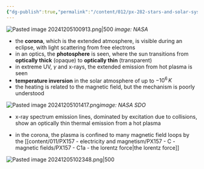 ```yaml
---
{"dg-publish":true,"permalink":"/content/012/px-282-stars-and-solar-system/term-2-solar-system/g-the-sun/px-282-g4-solar-atmosphere/","noteIcon":"1","created":"2024-12-05T10:07:55.492+00:00","updated":"2025-01-05T10:10:29.203+00:00"}
---
```



![Pasted image 20241205100913.png|500](/img/user/pics/Pasted%20image%2020241205100913.png)
*image: NASA*

- the **corona**, which is the extended atmosphere, is visible during an eclipse, with light scattering from free electrons
- in an optics, the **photosphere** is seen, where the sun transitions from **optically thick** (opaque) to **optically thin** (transparent)
- in extreme UV, $\gamma$ and x-rays, the extended emission from hot plasma is seen
- **temperature inversion** in the solar atmosphere of up to $-10^6\,K$
- the heating is related to the magnetic field, but the mechanism is poorly understood

![Pasted image 20241205101417.png](/img/user/pics/Pasted%20image%2020241205101417.png)*image: NASA SDO*

- x-ray spectrum emission lines, dominated by excitation due to collisions, show an optically thin thermal emission from a hot plasma

- in the corona, the plasma is confined to many magnetic field loops by the [[content/011/PX157 - electricity and magnetism/PX157 - C - magnetic fields/PX157 - C1a - the lorentz force\|the lorentz force]]

![Pasted image 20241205102348.png|500](/img/user/pics/Pasted%20image%2020241205102348.png)
